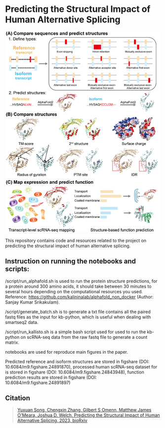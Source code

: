 # Predicting the Structural Impact of Human Alternative Splicing

![workflow](docs/img/workflow.png)

This repository contains code and resources related to the project on predicting the structural impact of human alternative splicing.

## Instruction on running the notebooks and scripts:

/script/run_alphafold.sh is used to run the protein structure predictions, for a protein around 300 amino acids, it should take between 30 minutes to several hours depending on the computational resources you used. Reference: https://github.com/kalininalab/alphafold_non_docker (Author: Sanjay Kumar Srikakulam).

/script/generate_batch.sh is to generate a txt file contains all the paired fastq files as the input for kb-python, which is useful when dealing with smartseq2 data.

/script/run_kallisto.sh is a simple bash script used for used to run the kb-python on scRNA-seq data from the raw fastq file to generate a count matrix. 

notebooks are used for reproduce main figures in the paper.

Predicted reference and isoform structures are stored in figshare (DOI: 10.6084/m9.figshare.24891870), processed human scRNA-seq dataset for is stored in figshare (DOI: 10.6084/m9.figshare.24843948), function prediction results are stored in figshare (DOI: 10.6084/m9.figshare.24891897)

## Citation

>[Yuxuan Song, Chengxin Zhang, Gilbert S Omenn, Matthew James O'Meara, Joshua D. Welch, Predicting the Structural Impact of Human Alternative Splicing, 2023, bioRxiv](https://doi.org/10.1101/2023.12.21.572928)
